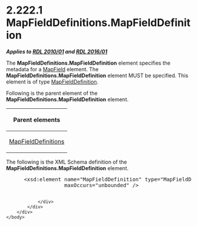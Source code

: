 <html dir="LTR" xmlns:mshelp="http://msdn.microsoft.com/mshelp" xmlns:ddue="http://ddue.schemas.microsoft.com/authoring/2003/5" xmlns:xlink="http://www.w3.org/1999/xlink" xmlns:tool="http://www.microsoft.com/tooltip">
    <head>
        <meta http-equiv="Content-Type" content="text/html; CHARSET=utf-8"></meta>
        <meta name="save" content="history"></meta>
        <title>2.222.1 MapFieldDefinitions.MapFieldDefinition</title>
        <xml>
            <mshelp:toctitle title="2.222.1 MapFieldDefinitions.MapFieldDefinition"></mshelp:toctitle>
            <mshelp:rltitle title="[MS-RDL]: MapFieldDefinitions.MapFieldDefinition"></mshelp:rltitle>
            <mshelp:keyword index="A" term="5a578849-3766-422d-8e6f-13c92d6996c2"></mshelp:keyword>
            <mshelp:attr name="DCSext.ContentType" value="open specification"></mshelp:attr>
            <mshelp:attr name="AssetID" value="5a578849-3766-422d-8e6f-13c92d6996c2"></mshelp:attr>
            <mshelp:attr name="TopicType" value="kbRef"></mshelp:attr>
            <mshelp:attr name="DCSext.Title" value="[MS-RDL]: MapFieldDefinitions.MapFieldDefinition" />
        </xml>
    </head>
    <body>
        <div id="header">
            <h1 class="heading">2.222.1 MapFieldDefinitions.MapFieldDefinition</h1>
        </div>
        <div id="mainSection">
            <div id="mainBody">
                <div id="allHistory" class="saveHistory"></div>
                <div id="sectionSection0" class="section" name="collapseableSection">
                    

<p><b><i>Applies to </i></b><a href="3428e690-a348-4ec7-8a6a-8efb42d2cdee.md"><b><i>RDL 2010/01</i></b></a><b><i>
and </i></b><a href="52ce3983-2bfc-4e72-9359-42aaf5fe4509.md"><b><i>RDL 2016/01</i></b></a></p>

<p>The <b>MapFieldDefinitions.MapFieldDefinition</b> element
specifies the metadata for a <a href="fcd57c0c-4137-4771-89db-d56e3474ea36.md">MapField</a>
element. The <b>MapFieldDefinitions.MapFieldDefinition</b> element MUST be
specified. This element is of type <a href="6d6cb09e-dd59-4ed5-9041-764fdecd2f6c.md">MapFieldDefinition</a>.</p>

<p>Following is the parent element of the <b>MapFieldDefinitions.MapFieldDefinition</b>
element.</p>

<table>
 <thead>
  <tr>
   <th>
   <p>Parent elements</p>
   </th>
  </tr>
 </thead>
 <tr>
  <td>
  <p><a href="c87b0299-a0e7-4683-b939-6f7aab40eccb.md">MapFieldDefinitions</a></p>
  </td>
 </tr>
</table>

<p>The following is the XML Schema definition of the <b>MapFieldDefinitions.MapFieldDefinition</b>
element.</p>

<dl>
<dd>
<div><pre> &lt;xsd:element name=&quot;MapFieldDefinition&quot; type=&quot;MapFieldDefinitionType&quot; minOccurs=&quot;1&quot; 
              maxOccurs=&quot;unbounded&quot; /&gt;
  
</pre></div>
</dd></dl>


                </div>
            </div>
        </div>
    </body>
</html>